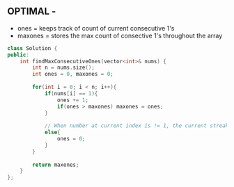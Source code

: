 ## OPTIMAL - 

- ones = keeps track of count of current consecutive 1's
- maxones = stores the max count of consective 1's throughout the array

```cpp
class Solution {
public:
    int findMaxConsecutiveOnes(vector<int>& nums) {
        int n = nums.size();
        int ones = 0, maxones = 0;
        
        for(int i = 0; i < n; i++){
            if(nums[i] == 1){
                ones += 1;
                if(ones > maxones) maxones = ones;
            }
            
            // When number at current index is != 1, the current streak of consective 1's is broken so reset the counter back to 0
            else{
                ones = 0;
            }
        }
        
        return maxones;
    }
};
```
